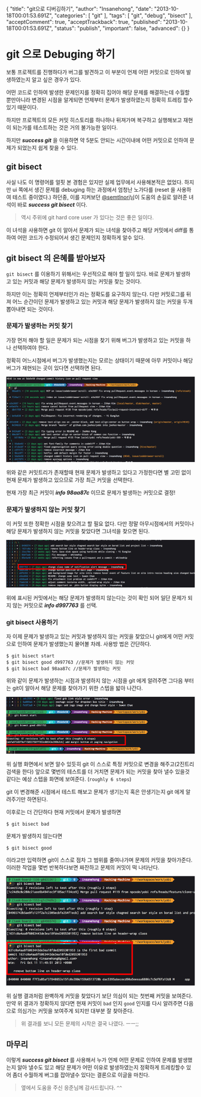 {
    "title": "git으로 디버깅하기",
    "author": "Insanehong",
    "date": "2013-10-18T00:01:53.691Z",
    "categories": [
        "git"
    ],
    "tags": [
        "git",
        "debug",
        "bisect"
    ],
    "acceptComment": true,
    "acceptTrackback": true,
    "published": "2013-10-18T00:01:53.691Z",
    "status": "publish",
    "important": false,
    "advanced": {}
}

# git 으로 Debuging 하기

보통 프로젝트를 진행하다가 버그를 발견하고 이 부분이 언제 어떤 커밋으로 인하여 발생하였는지 알고 싶은 경우가 있다. 

어떤 코드로 인하여 발생한 문제인지를 정확히 집어야 해당 문제를 해결하는데 수월할 뿐만아니라 변경된 시점을 알게되면  언제부터 문제가 발생하였는지 정확히 트레킹 할수 있기 때문이다. 

하지만 프로젝트의 모든 커밋 히스토리를 하나하나 뒤져가며 복구하고 실행해보고 재현이 되는가를 테스트하는 것은 거의 불가능한 일이다. 

하지만 ***success git*** 을 이용하면 약 5분도 안되는 시간이내에 어떤 커밋으로 인하여 문제가 되었는지 쉽게 찾을 수 있다. 

## git bisect

사실 나도 이 명령어를 얼핏 본 경험은 있지만 실제 업무에서 사용해본적은 없었다. 
하지만 ui 쪽에서 생긴 문제를 debuging 하는 과정에서 엄청난 노가다를 (reset 을 사용하여 테스트 중이였다.) 하던중, 이를 지켜보던 [@semtlnori](http://twitter.com/semtlnori)님이 도움의 손길로 알려준 녀석이 바로 ***success git bisect*** 이다. 

> 역시 주위에 git hard core user 가 있다는 것은 좋은 일이다.

이 녀석을 사용하면 git 이 알아서 문제가 되는 녀석을 찾아주고 해당 커밋에서 diff를 통하여 어떤 코드가 수정되어서 생긴 문제인지 정확하게 알수 있다. 

## git bisect 의 은혜를 받아보자

`git bisect` 를 이용하기 위해서는 우선적으로 해야 할 일이 있다. 바로 문제가 발생하고 있는 커밋과 해당 문제가 발생하지 않는 커밋을 찾는 것이다.   

하지만 이는 정확히 언제부터인가 라는 정확도를 요구하지 않는다. 다만 커밋로그를 뒤져 어느 순간이던 문제가 발생하고 있는 커밋과 해당 문제가 발생하지 않는 커밋을 두개 뽑아내면 되는 것이다. 

### 문제가 발생하는 커밋 찾기

가장 먼저 해야 할 일은 문제가 되는 시점을 찾기 위해 버그가 발생하고 있는 커밋을 하나 선택하여야 한다. 

정확히 어느시점에서 버그가 발생했는지는 모르는 상태이기 때문에 아무 커밋이나 해당 버그가 재현되는 곳이 있다면 선택하면 된다. 

![bad](./@img/bad.jpg)

위와 같은 커밋트리가 존재할때 현재 문제가 발생하고 있다고 가정한다면 별 고민 없이 현재 문제가 발생하고 있으므로 가장 최근 커밋을 선택한다.

현재 가장 최근 커밋이 ***info 98aa87c***  이므로 문제가 발생하는 커밋으로 결정!

### 문제가 발생하지 않는 커밋 찾기

이 커밋 또한 정확한 시점을 찾으려고 할 필요 없다. 다만 정말 아무시점에서의 커밋이나 해당 문제가 발생하지 않는 커밋을 찾았다면 그녀석을 찾으면 된다. 

![good](./@img/good.jpg)

위에 표시된 커밋에서는 해당 문제가 발생하지 않는다는 것이 확인 되어 일단 문제가 되지 않는 커밋으로 ***info d997763*** 를 선택.

### git bisect 사용하기

자 이제 문제가 발생하고 있는 커밋과 발생하지 않는 커밋을 찾았으니 git에게 어떤 커밋으로 인하여 문제가 발생했는지 물어볼 차례. 사용방 법은 간단하다.

```
$ git bisect start
$ git bisect good d997763 //문제가 발생하지 않는 커밋
$ git bisect bad 98aa87c //문제가 발생하는 커밋
```
위와 같이 문제가 발생하는 시점과 발생하지 않는 시점을 git 에게 알려주면 그다음 부터는 git이 알아서 해당 문제를 찾아가기 위한 스텝을 밟아 나간다. 

![bisect](./@img/bisect.jpg)

위 실행 화면에서 보면 알수 있듯히 git 이 스스로 특정 커밋으로 변경을 해주고(2진트리 검색을 한다) 앞으로 몇번의 테스트를 더 거치면 문제가 되는 커밋을 찾아 낼수 있을것 같다는 예상 스텝을 화면에 보여준다. (`roughly 6 steps`)

git 이 변경해준 시점에서 테스트 해보고 문제가 생기는지 혹은 안생기는지 git 에게 알려주기만 하면된다. 

이후로는 더 간단하다 현재 커밋에서 문제가 발생하면

```
$ git bisect bad 
```

문제가 발생하지 않는다면 

```
$ git bisect good
```

이라고만 입력하면 git이 스스로 점차 그 범위를 줄여나가며 문제의 커밋을 찾아가준다. 
이러한 작업을 몇번 반복하다보면 짜잔하고 문제의 커밋이 떡 나타난다. 
 
![bisect](./@img/first.jpg)

위 실행 결과처럼 완벽하게 커밋을 찾았다기 보단 의심이 되는 첫번째 커밋을 보여준다. 만약 위 결과가 정확하지 않다면 현재 커밋이 `bad` 인지 `good` 인지를 다시 알려주면 다음 으로 의심가는 커밋을 보여주게 되지만 대부분 잘 찾아준다. 

> 위 결과를 보니 모든 문제의 시작은 결국 나였다. ㅡㅡ;;

## 마무리

이렇게 ***success git bisect*** 를 사용해서 누가 언제 어떤 문제로 인하여 문제를 발생했는지 알아 낼수도 있고 해당 문제가 어떤 이유로 발생하였는지 정확하게 트레킹할수 있어 좀더 수월하게 버그를 잡아낼수 있다는 결론으로 이글을 마친다. 

> 옆에서 도움을 주신 응준님께 감사드립니다. `^^`

 




